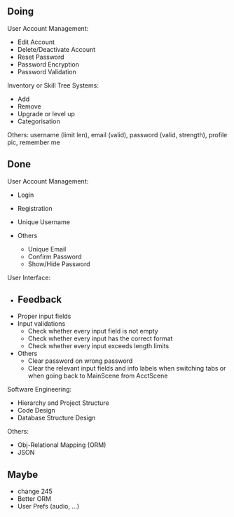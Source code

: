 ## Doing

User Account Management:
- Edit Account
- Delete/Deactivate Account
- Reset Password
- Password Encryption
- Password Validation

Inventory or Skill Tree Systems:
- Add
- Remove
- Upgrade or level up
- Categorisation

Others:
username (limit len), email (valid), password (valid, strength), profile pic, remember me

## Done

User Account Management:
- Login
- Registration

- Unique Username
- Others
	- Unique Email
	- Confirm Password
	- Show/Hide Password

User Interface:
- Feedback
	-
- Proper input fields
- Input validations
	- Check whether every input field is not empty
	- Check whether every input has the correct format
	- Check whether every input exceeds length limits
- Others
	- Clear password on wrong password
	- Clear the relevant input fields and info labels when switching tabs or when going back to MainScene from AcctScene

Software Engineering:
- Hierarchy and Project Structure
- Code Design
- Database Structure Design

Others:
- Obj-Relational Mapping (ORM)
- JSON

## Maybe

- change 245
- Better ORM
- User Prefs (audio, ...)